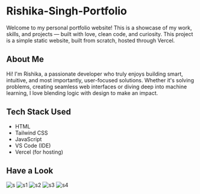 # Rishika-Singh-Portfolio
Welcome to my personal portfolio website! This is a showcase of my work, skills, and projects — built with love, clean code, and curiosity. This project is a simple static website, built from scratch, hosted through Vercel.

## About Me

Hi! I'm Rishika, a passionate developer who truly enjoys building smart, intuitive, and most importantly, user-focused solutions. Whether it's solving problems, creating seamless web interfaces or diving deep into machine learning, I love blending logic with design to make an impact.

## Tech Stack Used
- HTML
- Tailwind CSS
- JavaScript
- VS Code (IDE)
- Vercel (for hosting)

## Have a Look
![s](https://github.com/user-attachments/assets/db26a2dc-acd7-4983-a979-759ed4608924)
![s1](https://github.com/user-attachments/assets/4d9ee828-baf2-4e6c-906c-8be05a340690)
![s2](https://github.com/user-attachments/assets/5c220eb2-f250-4ab6-bd71-5f88bc5f53c8)
![s3](https://github.com/user-attachments/assets/adce7348-da9b-4820-8d98-44f93023c2b5)
![s4](https://github.com/user-attachments/assets/df9c94da-569f-4213-970b-4e2c20114397)
